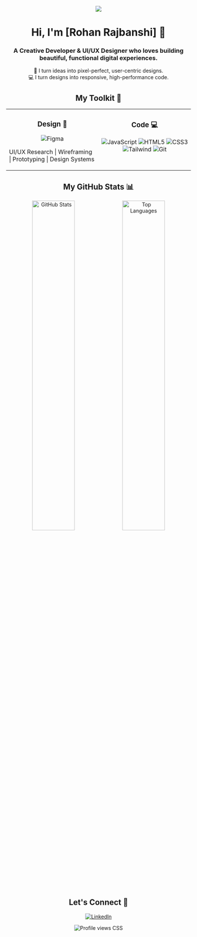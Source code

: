<!--

👋 Hi! Thanks for using this template.
⭐ To make it your own, you'll need to find and replace a few placeholders:

[Your Name] -> Your actual name.

YOUR-USERNAME -> Your GitHub username (this appears in 3 places!).

[YOUR-LINKEDIN-URL] -> Your full LinkedIn profile URL.

[YOUR-DRIBBBLE-URL] -> Your Dribbble profile URL.

[YOUR-PORTFOLIO-URL] -> Your personal portfolio website URL.

[YOUR-EMAIL] -> Your email address.

The big banner image: I've used a placeholder. Create a custom banner (1200x300px is a good size)
and upload it to a repo, then replace the src link.

✨ ANIMATION TIP: The best way to add animation is to replace static images (like the banner) with an animated .GIF file!

-->

<!-- =========== BANNER =========== -->

<p align="center">
<!-- ⭐ REPLACE THIS with a cool animated GIF banner! (1200x300px recommended) -->
<img src=https://giphy.com/explore/cyber"/>
</p>

<!-- =========== INTRODUCTION =========== -->

<h1 align="center">Hi, I'm [Rohan Rajbanshi] 👋</h1>
<h3 align="center">A Creative Developer & UI/UX Designer who loves building beautiful, functional digital experiences.</h3>

<p align="center">
🎨 I turn ideas into pixel-perfect, user-centric designs.
<br />
💻 I turn designs into responsive, high-performance code.
</p>

<!-- =========== "MY TOOLKIT" SECTION (2-COLUMN LAYOUT) =========== -->

<h2 align="center">My Toolkit 🧰</h2>





<table width="100%">
<tr>
<!-- === DESIGN COLUMN === -->
<td width="50%" valign="top">
<h3 align="center">Design 🎨</h3>
<p align="center">
<!-- Add/remove badges for your design tools -->
<img src="https://img.shields.io/badge/Figma-F24E1E?style=for-the-badge&logo=figma&logoColor=white" alt="Figma"/>








UI/UX Research | Wireframing | Prototyping | Design Systems
</p>
</td>

<!-- === CODE COLUMN === -->
<td width="50%" valign="top">
  <h3 align="center">Code 💻</h3>
  <p align="center">
    <!-- Add/remove badges for your tech stack -->
    <img src="https://img.shields.io/badge/JavaScript-F7DF1E?style=for-the-badge&logo=javascript&logoColor=black" alt="JavaScript"/>
    <img src="https://img.shields.io/badge/HTML5-E34F26?style=for-the-badge&logo=html5&logoColor=white" alt="HTML5"/>
    <img src="https://img.shields.io/badge/CSS3-1572B6?style=for-the-badge&logo=css3&logoColor=white" alt="CSS3"/>
    <br>
    <img src="https://img.shields.io/badge/Tailwind_CSS-38B2AC?style=for-the-badge&logo=tailwind-css&logoColor=white" alt="Tailwind"/>
    <img src="https://img.shields.io/badge/Git-F05032?style=for-the-badge&logo=git&logoColor=white" alt="Git"/>
  </p>
</td>


</tr>
</table>

<!-- =========== GITHUB STATS =========== -->

<h2 align="center">My GitHub Stats 📊</h2>
<p align="center">
<!-- ⭐ Change YOUR-USERNAME to your GitHub username -->
<img
src="https://www.google.com/search?q=https://github-readme-stats.vercel.app/api%3Fusername%3DYOUR-USERNAME%26show_icons%3Dtrue%26theme%3Dtokyonight%26hide_border%3Dtrue%26include_all_commits%3Dtrue%26count_private%3Dtrue"
alt="GitHub Stats"
width="48%"
/>
<img
src="https://www.google.com/search?q=https://github-readme-stats.vercel.app/api/top-langs/%3Fusername%3DYOUR-USERNAME%26layout%3Dcompact%26theme%3Dtokyonight%26hide_border%3Dtrue"
alt="Top Languages"
width="48%"
/>
</p>

<!-- =========== SOCIALS =========== -->

<h2 align="center">Let's Connect 🤝</h2>
<p align="center">
<!-- ⭐ Replace all the href links with your actual URLs -->
<a href="www.linkedin.com/in/rohan-rajbanshi-773882386" target="_blank">
<img src="https://www.google.com/search?q=https://img.shields.io/badge/LinkedIn-0077B5%3Fstyle%3Dfor-the-badge%26logo%3Dlinkedin%26logoColor%3Dwhite" alt="LinkedIn"/>
</a>

</p>

<!-- =========== FOOTER (PROFILE VIEWS) =========== -->

<p align="center">
<!-- ⭐ Change YOUR-USERNAME to your GitHub username -->
<img src="https://www.google.com/search?q=https://komarev.com/ghpvc/%3Fusername%3DYOUR-USERNAME%26color%3D6366F1%26style%3Dflat-square" alt="Profile views" />
CSS
</p>
